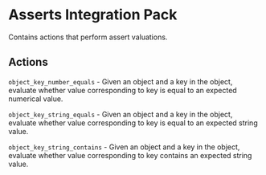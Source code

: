 # Asserts Integration Pack

Contains actions that perform assert valuations.

## Actions

``object_key_number_equals`` - Given an object and a key in the object, evaluate whether value corresponding to key is equal to an expected numerical value.

``object_key_string_equals`` - Given an object and a key in the object, evaluate whether value corresponding to key is equal to an expected string value.

``object_key_string_contains`` - Given an object and a key in the object, evaluate whether value corresponding to key contains an expected string value.

